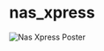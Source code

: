 # nas_xpress


![Nas Xpress Poster](https://github.com/NasShihab/nas_xpress/assets/30026535/e3c37a28-b5a3-499b-a3dd-eed82e4b4183)
